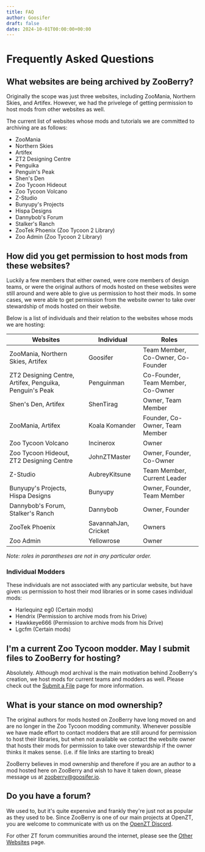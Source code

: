 ```yaml
---
title: FAQ
author: Goosifer
draft: false
date: 2024-10-01T00:00:00+00:00
---
```


# Frequently Asked Questions

## What websites are being archived by ZooBerry?

Originally the scope was just three websites, including ZooMania, Northern Skies, and Artifex. However, we had the privelege of getting permission to host mods from other websites as well.

The current list of websites whose mods and tutorials we are committed to archiving are as follows:

- ZooMania
- Northern Skies
- Artifex
- ZT2 Designing Centre
- Penguika
- Penguin's Peak
- Shen's Den
- Zoo Tycoon Hideout
- Zoo Tycoon Volcano
- Z-Studio
- Bunyupy's Projects
- Hispa Designs
- Dannybob's Forum
- Stalker's Ranch
- ZooTek Phoenix (Zoo Tycoon 2 Library)
- Zoo Admin (Zoo Tycoon 2 Library)

## How did you get permission to host mods from these websites?

Luckily a few members that either owned, were core members of design teams, or were the original authors of mods hosted on these websites were still around and were able to give us permission to host their mods. In some cases, we were able to get permission from the website owner to take over stewardship of mods hosted on their website. 

Below is a list of individuals and their relation to the websites whose mods we are hosting:

| Websites | Individual | Roles |
| --- | --- | --- |
| ZooMania, Northern Skies, Artifex | Goosifer | Team Member, Co-Owner, Co-Founder |
| ZT2 Designing Centre, Artifex, Penguika, Penguin's Peak | Penguinman | Co-Founder, Team Member, Co-Owner |
| Shen's Den, Artifex | ShenTirag | Owner, Team Member |
| ZooMania, Artifex | Koala Komander | Founder, Co-Owner, Team Member |
| Zoo Tycoon Volcano | Incinerox | Owner |
| Zoo Tycoon Hideout, ZT2 Designing Centre | JohnZTMaster | Owner, Founder, Co-Owner |
| Z-Studio | AubreyKitsune | Team Member, Current Leader |
| Bunyupy's Projects, Hispa Designs | Bunyupy | Owner, Founder, Team Member |
| Dannybob's Forum, Stalker's Ranch | Dannybob | Owner, Founder |
| ZooTek Phoenix | SavannahJan, Cricket | Owners |
| Zoo Admin | Yellowrose | Owner |

*Note: roles in parantheses are not in any particular order.*

### Individual Modders

These individuals are not associated with any particular website, but have given us permission to host their mod libraries or in some cases individual mods:

- Harlequinz eg0 (Certain mods)
- Hendrix (Permission to archive mods from his Drive)
- Hawkkeye666 (Permission to archive mods from his Drive)
- Lgcfm (Certain mods)

## I'm a current Zoo Tycoon modder. May I submit files to ZooBerry for hosting?

Absolutely. Although mod archival is the main motivation behind ZooBerry's creation, we host mods for current teams and modders as well. Please check out the [Submit a File](/knowledgebase/zooberry/site/submit) page for more information.

## What is your stance on mod ownership?

The original authors for mods hosted on ZooBerry have long moved on and are no longer in the Zoo Tycoon modding community. Whenever possible we have made effort to contact modders that are still around for permission to host their libraries, but when not available we contact the website owner that hosts their mods for permission to take over stewardship if the owner thinks it makes sense. (i.e. if file links are starting to break)

ZooBerry believes in mod ownership and therefore if you are an author to a mod hosted here on ZooBerry and wish to have it taken down, please message us at zooberry@goosifer.io.

## Do you have a forum?

We used to, but it's quite expensive and frankly they're just not as popular as they used to be. Since ZooBerry is one of our main projects at OpenZT, you are welcome to communicate with us on the [OpenZT Discord](https://discord.gg/ATqFYVsjkc).

For other ZT forum communities around the internet, please see the [Other Websites](/knowledgebase/zooberry/community/other-websites) page.